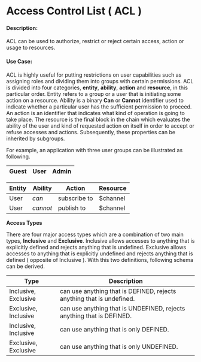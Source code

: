 # Access Control List ( ACL )

#### Description:
ACL can be used to authorize, restrict or reject certain access, action or usage to resources. 
 
#### Use Case:
ACL is highly useful for putting restrictions on user capabilities such as assigning roles and dividing them into groups with certain permissions. ACL is divided into four categories, **entity**, **ability**, **action** and **resource**, in this particular order.  Entity refers to a group or a user that is initiating some action on a resource. Ability is a binary **Can** or **Cannot** identifier used to indicate whether a particular user has the sufficient permission to proceed. An action is an identifier that indicates what kind of operation is going to take place. The resource is the final block in the chain which evaluates the ability of the user and kind of requested action on itself in order to accept or refuse accesses and actions. Subsequently, these properties can be inherited by subgroups. 

For example, an application with three user groups can be illustrated as following.

| Guest  | User | Admin |
| --- | --- | --- |


| Entity | Ability | Action | Resource
| --- | --- | --- | --- |
| User | *can* | subscribe to | $channel |
| User | *cannot* | publish to | $channel |

**Access Types** 

There are four major access types which are a combination of two main types, **Inclusive** and **Exclusive**. Inclusive allows accesses to anything that is explicitly defined and rejects anything that is undefined. Exclusive allows accesses to anything that is explicitly undefined and rejects anything that is defined ( opposite of Inclusive ). With this two definitions, following schema can be derived.

| Type | Description |
| --- | --- |
| Inclusive, Exclusive | can use anything that is DEFINED, rejects anything that is undefined. |
| Exclusive, Inclusive | can use anything that is UNDEFINED, rejects anything that is DEFINED. |
| Inclusive, Inclusive | can use anything that is only DEFINED. |
| Exclusive, Exclusive | can use anything that is only UNDEFINED. |
